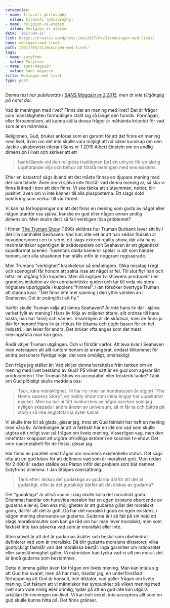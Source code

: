```yaml
---
categories:
- name: filosofi-philosophy
  value: Filosofi (philosophy)
- name: religion-vs-ateism
  value: Religion vs ateism
date: '2017-04-21'
link: https://kraulis.wordpress.com/2017/04/21/meningen-med-livet/
name: meningen-med-livet
path: /2017/04/21/meningen-med-livet/
tags:
- name: eutyfron
  value: Eutyfron
- name: sans-magasin
  value: Sans magasin
title: Meningen med livet
type: post
---
```

*Denna text har publicerats i [SANS Magasin nr 3 2015](http://www.fritanke.se/sans/nr-3-2015/), men är inte tillgänglig på nätet där.*

Vad är meningen med livet? Finns det en mening med livet? Det är frågor som mänskligheten förmodligen ställt sig så länge den funnits. Förmågan, eller förbannelsen, att kunna ställa dessa frågor är måhända kriteriet för vad som är en människa.

Religionen, Gud, brukar anföras som en garanti för att det finns en mening med livet, även om det inte skulle vara möjligt att nå säker kunskap om den. Jackie Jakubowski citerar i Sans nr 1 2015 Albert Einstein om en andlig dimension i livet och skriver att ett

> fasthållande vid den religiösa traditionen [är] ett uttryck för en aldrig upphörande vilja och behov att förstå meningen med ens existens.



Efter en katastrof sägs ibland att det måste finnas en djupare mening med det som hände. Även om vi själva inte förstår vad denna mening är, så ska vi finna lättnad i tron att den finns. Vi ska tänka att slutsumman, nettot, blir positivt, även om vi inte känner till alla plusposterna. Ett slags dold bokföring som verkar till vår fördel.

Vi kan ha förhoppningar om att det finns en mening som givits av något eller någon utanför oss själva, kanske en gud eller någon annan andlig dimension. Men skulle det i så fall verkligen lösa problemet?

I filmen [The Truman Show](http://www.imdb.com/title/tt0120382/) (1998) skildras hur Truman Burbank lever sitt liv i det lilla samhället Seahaven. Vad han inte vet är att han sedan födseln är huvudpersonen i en tv-serie, ett slags extrem reality show, där alla hans medmänniskor egentligen är skådespelare och Seahaven är ett gigantiskt kupolformat sceneri. Tusentals dolda kameror spelar in allt som händer honom, och alla situationer han ställs inför är noggrant regisserade.

Men Trumans “verklighet” krackelerar så småningom. Olika misstag i regi och scenografi får honom att sakta inse att något är fel. Till slut flyr han och hittar en utgång från kupolen. Men då ingriper tv-showens producent i en grandios imitation av den abrahamitiske guden och tar till orda via stora högtalare uppriggade i kupolens “himmel”. Han försöker övertyga Truman att stanna kvar: ”Det finns inte mer sanning i den yttre världen än i Seahaven. Det är poänglöst att fly.”

Varför skulle Truman välja att lämna Seahaven? Är inte hans liv där i själva verket fyllt av mening? Hans liv följs av miljoner tittare, allt ordnas till hans bästa, han har familj och vänner. Visserligen är de skådisar, men de finns ju där för honom! Hans liv är i fokus för tittarna och utgör basen för en hel industri. Han lever för andra. Det brukar ofta anges som det mest meningsfulla man kan göra.

Ändå väljer Truman utgången. Och vi förstår varför. Att leva kvar i Seahaven med vetskapen att allt runtom honom är arrangerat, endast tillkommet för andra personers flyktiga nöje, det vore omöjligt, omänskligt.

Den fråga jag ställer är: Vad skiljer denna berättelse från tanken om en mening med livet bestämd av Gud? På vilket sätt är en gud som agerar likt producenten i The Truman Show en acceptabel eller trösterik tanke? Tänk om Gud plötsligt skulle meddela oss:

> Tack, kära mänsklighet. Ni har nu i mer än hundratusen år utgjort ”The Homo sapiens Story”, en reality show som mina änglar har uppskattat mycket. Men nu har ni fått konkurrens av några varelser som jag nyligen skapade i andra änden av universum, så ni får ta och bättra på storyn så inte änglatittarna byter kanal.

Vi skulle inte bli så glada, gissar jag, trots att Gud faktiskt har haft en mening med våra liv. Anledningen är att vi faktiskt har en idé om vad som skulle utgöra ett rimligt svar på frågan om livets mening. Visserligen vag, men den innefattar knappast att utgöra ofrivilliga aktörer i en kosmisk tv-show. Det vore oacceptabelt för de flesta, gissar jag.

Här finns en parallell med frågan om moralens existentiella status. Det sägs ofta att en gud krävs för att definiera vad som är moraliskt gott. Men redan för 2 400 år sedan ställde oss Platon inför det problem som bär namnet Eutyfrons dilemma. I Jan Stolpes översättning:

> Tänk efter: älskas det gudaktiga av gudarna därför att det är gudaktigt, eller är det gudaktigt därför att det älskas av gudarna?

Det “gudaktiga” är alltså vad vi i dag skulle kalla det moraliskt goda. Dilemmat handlar om huruvida moralen har en egen existens oberoende av gudarna eller ej. Den ena möjligheten är att gudarna gillar det moraliskt goda, därför att det är gott. Då har det moraliskt goda en egen existens, i någon mening oberoende av gudarna. Gudarna är i så fall på sin höjd ett slags moralkonsulter som kan ge råd om hur man lever moraliskt, men som faktiskt inte kan påverka vad som är moraliskt eller inte.

Alternativet är att det är gudarnas åsikter och beslut som obehindrat definierar vad som är moraliskt. Då blir gudarna moralens diktatorer, vilka godtyckligt fastslår vari det moraliska består. Inga garantier om rationalitet eller samstämmighet gäller. Vi människor kan tycka vad vi vill om moral, det är ändå gudarna som bestämmer.

Detta dilemma gäller även för frågan om livets mening. Man kan intala sig att Gud har svaret, men då har man, hävdar jag, en underförstådd förhoppning att Gud är konsult, inte diktator, vad gäller frågan om livets mening. Det faktum att vi människor har synpunkter på vilken mening med livet som vore rimlig eller orimlig, tyder på att en gud inte kan utgöra urkällan för meningen om livet. Vi kan helt enkelt inte acceptera allt som en gud skulle kunna hitta på. Det finns gränser.

